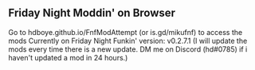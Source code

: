 ## Friday Night Moddin' on Browser ##

Go to hdboye.github.io/FnfModAttempt (or is.gd/mikufnf) to access the mods
Currently on Friday Night Funkin' version: v0.2.7.1
(I will update the mods every time there is a new update. DM me on Discord (hd#0785) if i haven't updated a mod in 24 hours.)